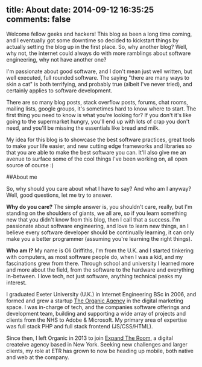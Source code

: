 title: About
date: 2014-09-12 16:35:25
comments: false
---
Welcome fellow geeks and hackers! This blog as been a long time coming, and I eventually got some downtime so decided to kickstart things by actually setting the blog up in the first place. So, why another blog? Well, why not, the internet could always do with more ramblings about software engineering, why not have another one?

I'm passionate about good software, and I don't mean just well written, but well executed, full rounded software. The saying "there are many ways to skin a cat" is both terrifying, and probably true (albeit I've never tried), and certainly applies to software development.

There are so many blog posts, stack overflow posts, forums, chat rooms, mailing lists, google groups, it's sometimes hard to know where to start. The first thing you need to know is what you're looking for? If you don't it's like going to the supermarket hungry, you'll end up with lots of crap you don't need, and you'll be missing the essentials like bread and milk.

My idea for this blog is to showcase the best software practices, great tools to make your life easier, and new cutting edge frameworks and libraries so that you are able to make the best software you can. It'll also give me an avenue to surface some of the cool things I've been working on, all open source of course :)

##About me

So, why should you care about what I have to say? And who am I anyway? Well, good questions, let me try to answer.

**Why do you care?**
The simple answer is, you shouldn't care, really, but I'm standing on the shoulders of giants, we all are, so if you learn something new that you didn't know from this blog, then I call that a success. I'm passionate about software engineering, and love to learn new things, an I believe every software developer should be continually learning, it can only make you a better programmer (assuming you're learning the right things).

**Who am I?**
My name is Oli Griffiths, I'm from the U.K. and I started tinkering with computers, as most software people do, when I was a kid, and my fascinations grew from there. Through school and university I learned more and more about the field, from the software to the hardware and everything in-between. I love tech, not just software, anything technical peaks my interest.

I graduated Exeter University (U.K.) in Internet Engineering BSc in 2006, and formed and grew a startup [The Organic Agency](http://www.theorganicagency.com) in the digital marketing space. I was in-charge of tech, and the companies software offerings and development team, building and supporting a wide array of projects and clients from the NHS to Adobe & Microsoft. My primary area of expertise was full stack PHP and full stack frontend (JS/CSS/HTML).

Since then, I left Organic in 2013 to join [Expand The Room](http://www.expandtheroom.com), a digital createive agency based in New York. Seeking new challenges and larger clients, my role at ETR has grown to now be heading up mobile, both native and web at the company. 